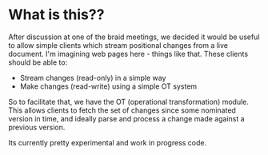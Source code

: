 # What is this??

After discussion at one of the braid meetings, we decided it would be useful to allow simple clients which stream positional changes from a live document. I'm imagining web pages here - things like that. These clients should be able to:

- Stream changes (read-only) in a simple way
- Make changes (read-write) using a simple OT system

So to facilitate that, we have the OT (operational transformation) module. This allows clients to fetch the set of changes since some nominated version in time, and ideally parse and process a change made against a previous version.

Its currently pretty experimental and work in progress code.